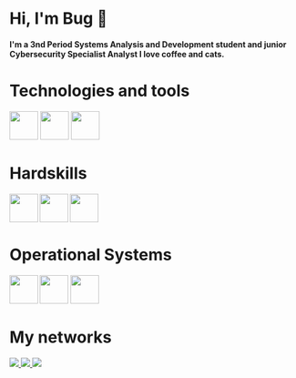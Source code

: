 # Hi, I'm Bug 🐛

#### I'm a 3nd Period Systems Analysis and Development student and junior Cybersecurity Specialist Analyst I love coffee and cats.

# Technologies and tools
<p>
<img src="https://www.svgrepo.com/show/503269/cybersecurity.svg" width="50" height="50" >
<img src="https://www.svgrepo.com/show/295323/cloud.svg" width="50" height="50" >
<img src="https://git-scm.com/images/logos/downloads/Git-Icon-1788C.png" width="50" height="50">

</p>

# Hardskills
<p>  
<img src="https://www.svgrepo.com/show/452091/python.svg" width="50" height="50" align="left">
<img src="https://www.svgrepo.com/show/439311/scrum.svg" width="50" height="50" align="left">
<img src="https://www.svgrepo.com/show/331760/sql-database-generic.svg" width="50" height="50" align="left">

</p>

<br>
<br>
<br>


# Operational Systems
<p>
<img src="https://www.svgrepo.com/show/331786/windows-azure.svg" width="50" height="50" align="left">
<img src="https://www.svgrepo.com/show/448236/linux.svg" width="50" height="50">
<img src="https://www.svgrepo.com/show/475631/android-color.svg" width="50" height="50">

  
</p>


# My networks
<a href="https://www.instagram.com/cy.beerbug" alt="Instagram" target="_blank">
  <img src="https://img.shields.io/badge/Instagram-000?style=for-the-badge&logo=instagram">  
</a>
<a href="https://www.linkedin.com/in/cybeerbug/" alt="LinkedIn"
target="_blank">
<img src="https://img.shields.io/badge/LinkedIn-000?style=for-the-badge&logo=linkedin&logoColor=0E76A8">
</a>
<a href="https://twitter.com/cybeerbug" alt="Twitter"
target="_blank">
<img src="https://img.shields.io/badge/Twitter-000?style=for-the-badge&logo=twitter">
</a>



